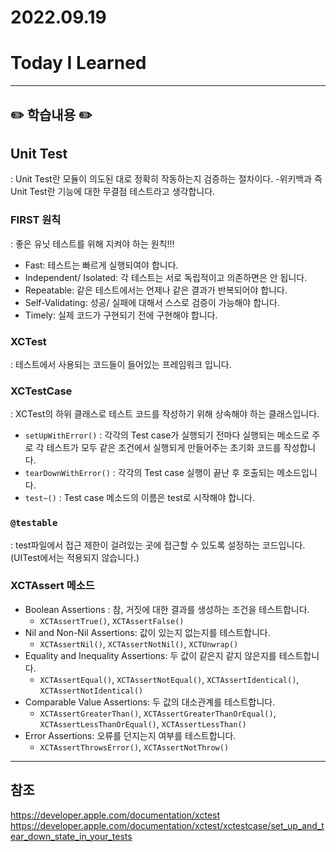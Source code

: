 # 2022.09.19

# Today I Learned

---

## ✏️ 학습내용 ✏️
## Unit Test
: Unit Test란 모듈이 의도된 대로 정확히 작동하는지  검증하는 절차이다. -위키백과
즉 Unit Test란 기능에 대한 무결점 테스트라고 생각합니다.

### FIRST 원칙
: 좋은 유닛 테스트를 위해 지켜야 하는 원칙!!!
- Fast: 테스트는 빠르게 실행되여야 합니다.
- Independent/ Isolated: 각 테스트는 서로 독립적이고 의존하면은 안 됩니다.
- Repeatable: 같은 테스트에서는 언제나 같은 결과가 반복되어야 합니다.
- Self-Validating: 성공/ 실패에 대해서 스스로 검증이 가능해야 합니다.
- Timely: 실제 코드가 구현되기 전에 구현해야 합니다.

### XCTest
: 테스트에서 사용되는 코드들이 들어있는 프레임워크 입니다.

### XCTestCase
: XCTest의 하위 클래스로 테스트 코드를 작성하기 위해 상속해야 하는 클래스입니다.
- `setUpWithError()`
	: 각각의 Test case가 실행되기 전마다 실행되는 메소드로 주로 각 테스트가 모두 같은 조건에서 실행되게 만들어주는 초기화 코드를 작성합니다.
- `tearDownWithError()`
	: 각각의 Test case 실행이 끝난 후 호출되는 메소드입니다.
- `test~()`
	: Test case 메소드의 이름은 test로 시작해야 합니다.

### `@testable`
: test파일에서 접근 제한이 걸려있는 곳에 접근할 수 있도록 설정하는 코드입니다.(UITest에서는 적용되지 않습니다.)

### XCTAssert 메소드
- Boolean Assertions : 참, 거짓에 대한 결과를 생성하는 조건을 테스트합니다.
	- `XCTAssertTrue()`, `XCTAssertFalse()`
- Nil and Non-Nil Assertions: 값이 있는지 없는지를 테스트합니다.
	- `XCTAssertNil()`, `XCTAssertNotNil()`, `XCTUnwrap()`
- Equality and Inequality Assertions: 두 값이 같은지 같지 않은지를 테스트합니다.
	- `XCTAssertEqual()`, `XCTAssertNotEqual()`, `XCTAssertIdentical()`, `XCTAssertNotIdentical()`
- Comparable Value Assertions: 두 값의 대소관계를 테스트합니다.
	- `XCTAssertGreaterThan()`, `XCTAssertGreaterThanOrEqual()`, `XCTAssertLessThanOrEqual()`, `XCTAssertLessThan()`
- Error Assertions: 오류를 던지는지 여부를 테스트합니다.
	- `XCTAssertThrowsError()`, `XCTAssertNotThrow()`


---

## 참조
https://developer.apple.com/documentation/xctest
https://developer.apple.com/documentation/xctest/xctestcase/set_up_and_tear_down_state_in_your_tests